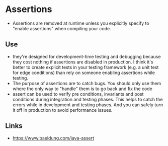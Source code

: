 # Assertions

- Assertions are removed at runtime unless you explicitly specify to "enable assertions" when compiling your code.

## Use

- they're designed for development-time testing and debugging because they cost nothing if assertions are disabled in production. I think it's better to create explicit tests in your testing framework (e.g. a unit test for edge conditions) than rely on someone enabling assertions while testing.
- The purpose of assertions are to catch bugs. You should only use them where the only way to "handle" them is to go back and fix the code
- assert can be used to verify pre conditions, invariants and post conditions during integration and testing phases. This helps to catch the errors while in development and testing phases. And you can safely turn it off in production to avoid performance issues.

## Links

- https://www.baeldung.com/java-assert

